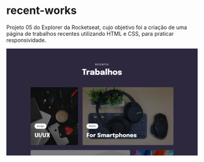 # recent-works
Projeto 05 do Explorer da Rocketseat, cujo objetivo foi a criação de uma página de trabalhos recentes utilizando HTML e CSS, para praticar responsividade.

![Projeto "Recent Works"](https://github.com/madalena-rocha/component-works/blob/main/assets/component-works.png)
